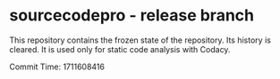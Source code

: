 # sourcecodepro - release branch

This repository contains the frozen state of the repository.
Its history is cleared. It is used only for static code
analysis with Codacy.

Commit Time: 1711608416